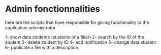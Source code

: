 # Admin fonctionnalities 

here are the scripts that have responsible for giving functionality to the application administrator

1- show data students (students of a filier) 
2- search by the ID  of the student
3- delete student by ID
4- add notification 
5- change data student 
6- publicate a file with a description 
